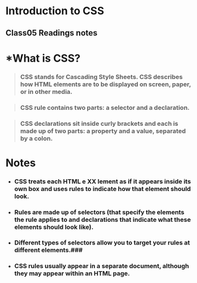 # **Introduction to CSS**

## Class05 Readings notes

# *What is CSS?
> ### CSS stands for Cascading Style Sheets. CSS describes how HTML elements are to be displayed on screen, paper, or in other media. ###

> ### CSS rule contains two parts: a selector and a declaration.

> ### CSS declarations sit inside curly brackets and each is made up of two parts: a property and a value, separated by a colon.

# **Notes**
- ### CSS treats each HTML e XX lement as if it appears inside its own box and uses rules to indicate how that element should look. ###
- ### Rules are made up of selectors (that specify the elements the rule applies to and declarations that indicate what these elements should look like). ###
- ### Different types of selectors allow you to target your rules at different elements.###
- ### CSS rules usually appear in a separate document, although they may appear within an HTML page. ###

